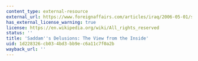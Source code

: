 ```yaml
---
content_type: external-resource
external_url: https://www.foreignaffairs.com/articles/iraq/2006-05-01/saddams-delusions
has_external_license_warning: true
license: https://en.wikipedia.org/wiki/All_rights_reserved
status: ''
title: 'Saddam''s Delusions: The View from the Inside'
uid: 1d228326-cb03-4bd3-bb9e-c6a11c7f0a2b
wayback_url: ''
---
```

